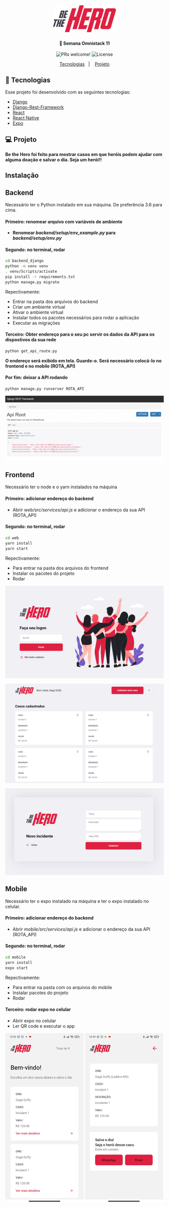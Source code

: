<h1 align="center">
    <img alt="Be the Hero" src="web/src/assets/logo.svg" width="200px" />
</h1>

<h4 align="center">
  🚀 Semana Omnistack 11
</h4>

<p align="center">
 <img src="https://img.shields.io/static/v1?label=PRs&message=welcome&color=7159c1&labelColor=000000" alt="PRs welcome!" />

  <img alt="License" src="https://img.shields.io/static/v1?label=license&message=MIT&color=7159c1&labelColor=000000">
</p>

<p align="center">
  <a href="#rocket-tecnologias">Tecnologias</a>&nbsp;&nbsp;&nbsp;|&nbsp;&nbsp;&nbsp;
  <a href="#-projeto">Projeto</a>
</p>

## :rocket: Tecnologias

Esse projeto foi desenvolvido com as seguintes tecnologias:

- [Django](https://www.djangoproject.com/)
- [Django-Rest-Framework](https://www.django-rest-framework.org/)
- [React](https://reactjs.org)
- [React Native](https://facebook.github.io/react-native/)
- [Expo](https://expo.io/)

## 💻 Projeto
**Be the Hero foi feito para mostrar casos em que heróis podem ajudar com alguma doação e salvar o dia. Seja um herói!!**

## Instalação

## Backend
Necessário ter o Python instalado em sua máquina. De preferência 3.6 para cima.

#### Primeiro: renomear arquivo com variáveis de ambiente
-  **Renomear _backend/setup/env_example.py_ para _backend/setup/env.py_**

#### Segundo: no terminal, rodar
```sh
cd backend_django
python -m venv venv
. venv/Scripts/activate
pip install -r requirements.txt
python manage.py migrate
```
Repectivamente:
- Entrar na pasta dos arquivos do backend
- Criar um ambiente virtual
- Ativar o ambiente virtual
- Instalar todos os pacotes necessários para rodar a aplicação
- Executar as migrações

#### Terceiro: Obter endereço para o seu pc servir os dados da API para os dispostivos da sua rede
```sh
python get_api_route.py
```
**O endereço será exibido em tela. Guarde-o. Será necessário colocá-lo no frontend e no mobile (ROTA_API)**

#### Por fim: deixar a API rodando

```sh
python manage.py runserver ROTA_API
```
![API 0](/images/api_0.png?raw=true)


## Frontend
Necessário ter o node e o yarn instalados na máquina

#### Primeiro: adicionar endereço do backend
- Abrir *web/src/services/api.js* e adicionar o endereço da sua API (ROTA_API)

#### Segundo: no terminal, rodar
```sh
cd web
yarn install
yarn start
```
Repectivamente:
- Para entrar na pasta dos arquivos do frontend
- Instalar os pacotes do projeto
- Rodar

![Web 0](/images/web_0.png?raw=true)

![Web 1](/images/web_1.png?raw=true)

![Web 2](/images/web_2.png?raw=true)

## Mobile
Necessário ter o expo instalado na máquina e ter o expo instalado no celular.

#### Primeiro: adicionar endereço do backend
- Abrir *mobile/src/services/api.js* e adicionar o endereço da sua API (ROTA_API)

#### Segundo: no terminal, rodar
```sh
cd mobile
yarn install
expo start
```

Repectivamente:
- Para entrar na pasta com os arquivos do mobile
- Instalar pacotes do projeto
- Rodar

#### Terceiro: rodar expo no celular
- Abrir expo no celular
- Ler QR code e executar o app

![Mobile 0](/images/mobile_0.png?raw=true)
